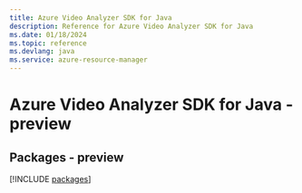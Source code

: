 ```yaml
---
title: Azure Video Analyzer SDK for Java
description: Reference for Azure Video Analyzer SDK for Java
ms.date: 01/18/2024
ms.topic: reference
ms.devlang: java
ms.service: azure-resource-manager
---
```

# Azure Video Analyzer SDK for Java - preview
## Packages - preview
[!INCLUDE [packages](video-analyzer-index.md)]